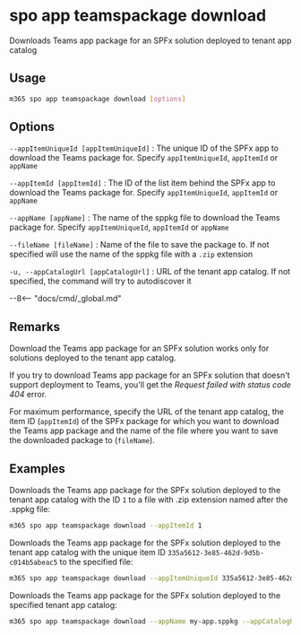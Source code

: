 # spo app teamspackage download

Downloads Teams app package for an SPFx solution deployed to tenant app catalog

## Usage

```sh
m365 spo app teamspackage download [options]
```

## Options

`--appItemUniqueId [appItemUniqueId]`
: The unique ID of the SPFx app to download the Teams package for. Specify `appItemUniqueId`, `appItemId` or `appName`

`--appItemId [appItemId]`
: The ID of the list item behind the SPFx app to download the Teams package for. Specify `appItemUniqueId`, `appItemId` or `appName`

`--appName [appName]`
: The name of the sppkg file to download the Teams package for. Specify `appItemUniqueId`, `appItemId` or `appName`

`--fileName [fileName]`
: Name of the file to save the package to. If not specified will use the name of the sppkg file with a `.zip` extension

`-u, --appCatalogUrl [appCatalogUrl]`
: URL of the tenant app catalog. If not specified, the command will try to autodiscover it

--8<-- "docs/cmd/_global.md"

## Remarks

Download the Teams app package for an SPFx solution works only for solutions deployed to the tenant app catalog.

If you try to download Teams app package for an SPFx solution that doesn't support deployment to Teams, you'll get the _Request failed with status code 404_ error.

For maximum performance, specify the URL of the tenant app catalog, the item ID (`appItemId`) of the SPFx package for which you want to download the Teams app package and the name of the file where you want to save the downloaded package to (`fileName`).

## Examples

Downloads the Teams app package for the SPFx solution deployed to the tenant app catalog with the ID `1` to a file with .zip extension named after the .sppkg file:

```sh
m365 spo app teamspackage download --appItemId 1
```

Downloads the Teams app package for the SPFx solution deployed to the tenant app catalog with the unique item ID `335a5612-3e85-462d-9d5b-c014b5abeac5` to the specified file:

```sh
m365 spo app teamspackage download --appItemUniqueId 335a5612-3e85-462d-9d5b-c014b5abeac5 --fileName my-app.zip
```

Downloads the Teams app package for the SPFx solution deployed to the specified tenant app catalog:

```sh
m365 spo app teamspackage download --appName my-app.sppkg --appCatalogUrl https://contoso.sharepoint.com/sites/appcatalog
```
